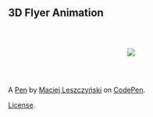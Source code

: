 3D Flyer Animation
------------------
<a href="https://exporia.pl" style="
display: block;
margin: 60px;
text-align: center;
">
    <img src="https://exporia.pl/images/logo/logo--small-white.png">
</a>

A [Pen](http://codepen.io/devy_pl/pen/ojOBVL) by [Maciej Leszczyński](http://codepen.io/devy_pl) on [CodePen](http://codepen.io/).

[License](http://codepen.io/devy_pl/pen/ojOBVL/license).